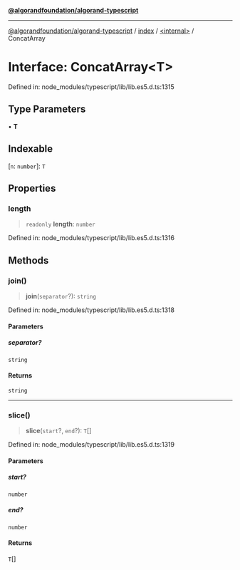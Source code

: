 [**@algorandfoundation/algorand-typescript**](../../../README.md)

***

[@algorandfoundation/algorand-typescript](../../../README.md) / [index](../../README.md) / [\<internal\>](../README.md) / ConcatArray

# Interface: ConcatArray\<T\>

Defined in: node\_modules/typescript/lib/lib.es5.d.ts:1315

## Type Parameters

• **T**

## Indexable

\[`n`: `number`\]: `T`

## Properties

### length

> `readonly` **length**: `number`

Defined in: node\_modules/typescript/lib/lib.es5.d.ts:1316

## Methods

### join()

> **join**(`separator`?): `string`

Defined in: node\_modules/typescript/lib/lib.es5.d.ts:1318

#### Parameters

##### separator?

`string`

#### Returns

`string`

***

### slice()

> **slice**(`start`?, `end`?): `T`[]

Defined in: node\_modules/typescript/lib/lib.es5.d.ts:1319

#### Parameters

##### start?

`number`

##### end?

`number`

#### Returns

`T`[]
